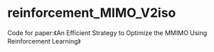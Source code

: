 # reinforcement_MIMO_V2iso
Code for paper:《An Efficient Strategy to Optimize the MMIMO Using Reinforcement Learning》
